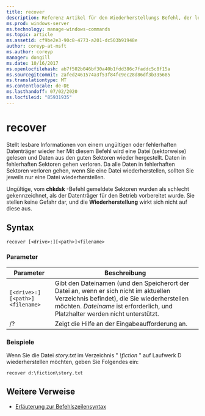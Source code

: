 ```yaml
---
title: recover
description: Referenz Artikel für den Wiederherstellungs Befehl, der lesbare Informationen von einem fehlerhaften oder fehlerhaften Datenträger wiederherstellt.
ms.prod: windows-server
ms.technology: manage-windows-commands
ms.topic: article
ms.assetid: cf9be2e3-90c8-4773-a201-dc503b91948e
author: coreyp-at-msft
ms.author: coreyp
manager: dongill
ms.date: 10/16/2017
ms.openlocfilehash: ab7f502b046bf30a40b1fdd386c7faddc5c8f15a
ms.sourcegitcommit: 2afed2461574a3f53f84fc9ec28d86df3b335685
ms.translationtype: MT
ms.contentlocale: de-DE
ms.lasthandoff: 07/02/2020
ms.locfileid: "85931935"
---
```

# <a name="recover"></a>recover

Stellt lesbare Informationen von einem ungültigen oder fehlerhaften Datenträger wieder her Mit diesem Befehl wird eine Datei (sektorweise) gelesen und Daten aus den guten Sektoren wieder hergestellt. Daten in fehlerhaften Sektoren gehen verloren. Da alle Daten in fehlerhaften Sektoren verloren gehen, wenn Sie eine Datei wiederherstellen, sollten Sie jeweils nur eine Datei wiederherstellen.

Ungültige, vom **chkdsk** -Befehl gemeldete Sektoren wurden als schlecht gekennzeichnet, als der Datenträger für den Betrieb vorbereitet wurde. Sie stellen keine Gefahr dar, und die **Wiederherstellung** wirkt sich nicht auf diese aus.

## <a name="syntax"></a>Syntax

```
recover [<drive>:][<path>]<filename>
```

### <a name="parameters"></a>Parameter

| Parameter | Beschreibung |
|--|--|
| `[<drive>:][<path>]<filename>` | Gibt den Dateinamen (und den Speicherort der Datei an, wenn er sich nicht im aktuellen Verzeichnis befindet), die Sie wiederherstellen möchten. *Dateiname* ist erforderlich, und Platzhalter werden nicht unterstützt. |
| /? | Zeigt die Hilfe an der Eingabeaufforderung an. |

### <a name="examples"></a>Beispiele

Wenn Sie die Datei *story.txt* im Verzeichnis " *\fiction* " auf Laufwerk D wiederherstellen möchten, geben Sie Folgendes ein:

```
recover d:\fiction\story.txt
```

## <a name="additional-references"></a>Weitere Verweise

- [Erläuterung zur Befehlszeilensyntax](command-line-syntax-key.md)
